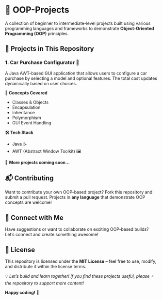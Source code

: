 # 🚀 OOP-Projects

A collection of beginner to intermediate-level projects built using various programming languages and frameworks to demonstrate **Object-Oriented Programming (OOP)** principles.


## 📌 Projects in This Repository

### 1. **Car Purchase Configurator 🚗**  
A Java AWT-based GUI application that allows users to configure a car purchase by selecting a model and optional features. The total cost updates dynamically based on user choices.

**🧠 Concepts Covered**  
- Classes & Objects  
- Encapsulation
- Inheritance
- Polymorphism 
- GUI Event Handling  

**🛠 Tech Stack**  
- Java ☕  
- AWT (Abstract Window Toolkit) 🖼️


🔹 **More projects coming soon...**  


## 📬 Contributing

Want to contribute your own OOP-based project? Fork this repository and submit a pull request. Projects in **any language** that demonstrate OOP concepts are welcome!


## 📢 Connect with Me

Have suggestions or want to collaborate on exciting OOP-based builds? Let’s connect and create something awesome!


## 📜 License

This repository is licensed under the **MIT License** – feel free to use, modify, and distribute it within the license terms.


💡 *Let’s build and learn together! If you find these projects useful, please ⭐ the repository to support more content!*  

**Happy coding! 🚀**
